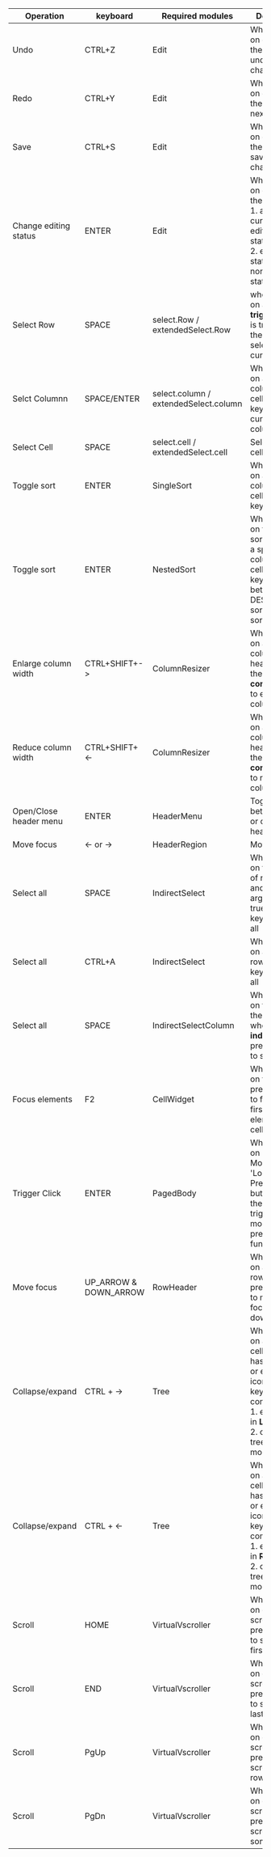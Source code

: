 | Operation| keyboard| Required modules  |Description|
| ------------- |-------------| -----|-----|
|Undo	|	CTRL+Z	|	Edit	|	When focus is on gridx, press the key to undo last change	|
|Redo	|	CTRL+Y	|	Edit	|	When focus is on gridx, press the key to redo next change	|
|Save	|	CTRL+S	|	Edit	|	When focus is on gridx, press the key to save all the changes	|
|Change editing status	|	ENTER	|	Edit	|	When focus is on gridx, press the key to:<br>1.	apply current edit in editing statusenter<br>2.	editing status when in non-editing 1. status |
|Select Row	|	SPACE	|	select.Row / extendedSelect.Row	|	when focus is on a cell and **triggerOnCel** is true, press the key to select the current row	|
|Selct Columnn	| SPACE/ENTER	|	select.column / extendedSelect.column	|	When focus is on a specific column header cell, press the key to select current column. |
|Select Cell	|	SPACE	|	select.cell / extendedSelect.cell	|	Select current cell	|
|Toggle sort	|	ENTER	|	SingleSort	|	When focus is on a specific column header cell, press the key to sort.|
|Toggle sort	|	ENTER	|	NestedSort	|	When focus is on the nested sort button of a specific column header cell, press the key to toggle betweetn DESC, ASC sort and no sort|
|Enlarge column width	|	CTRL+SHIFT+->	|	ColumnResizer	|	When focus is on a specific column header, press the key **combination** to enlarge column width|
|Reduce column width	|	CTRL+SHIFT+<-	|	ColumnResizer	|	When focus is on a specific column header, press the key **combination** to reduce column width|
|Open/Close header menu|	ENTER	|HeaderMenu	|	Toggle between open or close header menu|
|Move focus	|	<- or ->	|	HeaderRegion	|	Move focus|
|Select all	|	SPACE	|	IndirectSelect	|	When focus is on the header of row header and the argument **all** is true, press the key to select all	|
|Select all	|	CTRL+A	|	IndirectSelect	|	When focus is on a specific row, press the key to select all	|
|Select all	|	SPACE	|	IndirectSelectColumn	|	When focus is on the cell of the header whose colid is **__indirectSelect__**, press the key to select all|
|Focus elements	|	F2	|	CellWidget	|	When focus is on the cell,	press the key to focus the first focusable element in the cell.	|
|Trigger Click	|	ENTER	|	PagedBody	|	When focus is on 'Load More' and 'Load Previous' button, press the key to trigger load more or load previous function.	|
|Move focus	|UP_ARROW & DOWN_ARROW	|	RowHeader	|	When focus is on a specific row header, press the key to move focuse up and down.	|
|Collapse/expand	|	CTRL + ->	|	Tree	|	When focus is on a specific cell node that has a collapse or expand icon, press the key combination to <br>1. expand tree in **LTR** mode<br>2. collapse the tree in **RTL** mode.|
|Collapse/expand	|	CTRL + <-	|	Tree	|	When focus is on a specific cell node that has a collapse or expand icon, press the key combination to <br>1. expand tree in **RTL** mode<br>2. collapse the tree in **LTR** mode.|
|Scroll	|	HOME	|	VirtualVscroller|	When focus is on grid vertical scroller bar, press the key to scroll to the first row.	|
|Scroll	|	END	|	VirtualVscroller	|	When focus is on grid vertical scroller bar, press the key to scroll to the last row.	|
|Scroll	|	PgUp	|	VirtualVscroller	|	When focus is on grid vertical scroller bar, press the key scroll up some rows.	|
|Scroll	|	PgDn	|	VirtualVscroller	|	When focus is on grid vertical scroller bar, press the key scroll down some rows.|